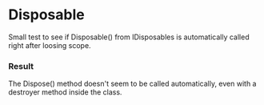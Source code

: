 # Disposable

Small test to see if Disposable() from IDisposables is automatically called right after
loosing scope.

### Result

The Dispose() method doesn't seem to be called automatically, even with a destroyer
method inside the class.